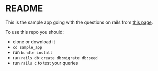 # README

This is the sample app going with the questions on rails from <a href="https://github.com/women-on-rails/ruby-and-ror-questions/blob/master/rails_questions.md">this page</a>.

To use this repo you should:
- clone or download it
- `cd sample_app`
- run `bundle install`
- run `rails db:create db:migrate db:seed`
- run `rails c` to test your queries
